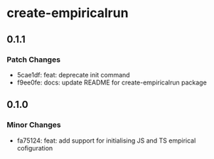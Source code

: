 # create-empiricalrun

## 0.1.1

### Patch Changes

- 5cae1df: feat: deprecate init command
- f9ee0fe: docs: update README for create-empiricalrun package

## 0.1.0

### Minor Changes

- fa75124: feat: add support for initialising JS and TS empirical cofiguration
